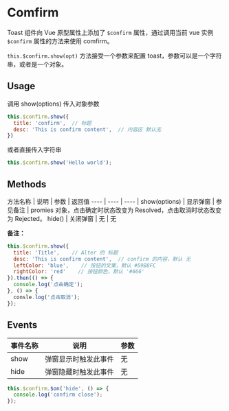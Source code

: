 # Comfirm

Toast 组件向 Vue 原型属性上添加了 `$confirm` 属性，通过调用当前 vue 实例 `$confirm` 属性的方法来使用 comfirm。

`this.$confirm.show(opt)` 方法接受一个参数来配置 toast，参数可以是一个字符串，或者是一个对象。

## Usage

调用 show(options) 传入对象参数
```js
this.$confirm.show({
  title: 'confirm',  // 标题
  desc: 'This is confirm content',  // 内容区 默认无
})
```

或者直接传入字符串
```js
this.$confirm.show('Hello world');
```


## Methods
方法名称   |    说明    |    参数    |   返回值
----      | ----      | ----      |
show(options) | 显示弹窗 |  参见备注  |   promies 对象，点击确定时状态改变为 Resolved，点击取消时状态改变为 Rejected。
hide() | 关闭弹窗 | 无 | 无

**备注：**
```js
this.$confirm.show({
  title: 'Title',    // Alter 的 标题
  desc: 'This is confirm content',  // confirm 的内容，默认 无
  leftColor: 'blue',    // 按钮的文案，默认 #59B8FC
  rightColor: 'red'    // 按钮颜色，默认 '#666'
}).then(() => {
  console.log('点击确定');
}, () => {
  consle.log('点击取消');
});
```

## Events

事件名称   |    说明    |    参数    |
----      | ----      | ----      |
show | 弹窗显示时触发此事件 | 无
hide | 弹窗隐藏时触发此事件 | 无

```js
this.$confirm.$on('hide', () => {
  console.log('confirm close');
});
```
